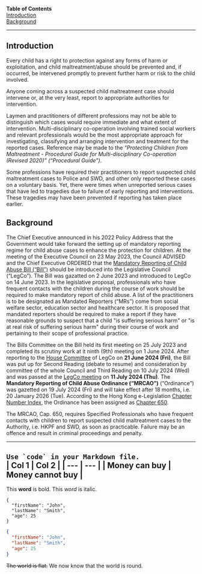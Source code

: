 **Table of Contents**  
[Introduction](#introduction)  
[Background](#background)  

---

## Introduction

Every child has a right to protection against any forms of harm or exploitation, and child maltreatment/abuse should be prevented and, if occurred, be intervened promptly to prevent further harm or risk to the child involved.

Anyone coming across a suspected child maltreatment case should intervene or, at the very least, report to appropriate authorities for intervention.

Laymen and practitioners of different professions may not be able to distinguish which cases would require immediate and what extent of intervention.  Multi-disciplinary co-operation involving trained social workers and relevant professionals would be the most appropriate approach for investigating, classifying and arranging intervention and treatment for the reported cases.  Reference may be made to the *“Protecting Children from Maltreatment - Procedural Guide for Multi-disciplinary Co-operation (Revised 2020)” (“Procedural Guide”)*.

Some professions have required their practitioners to report suspected child maltreatment cases to Police and SWD, and other only reported these cases on a voluntary basis.  Yet, there were times when unreported serious cases that have led to tragedies due to failure of early reporting and interventions.  These tragedies may have been prevented if reporting has taken place earlier.


## Background

The Chief Executive announced in his 2022 Policy Address that the Government would take forward the setting up of mandatory reporting regime for child abuse cases to enhance the protection for children.  At the meeting of the Executive Council on 23 May 2023, the
Council ADVISED and the Chief Executive ORDERED that the [Mandatory Reporting of Child Abuse Bill (“Bill”)](https://www.legco.gov.hk/en/legco-business/council/bills.html?bill_key=10001&session=2024) should be introduced into the Legislative Council (“LegCo”).  The Bill was gazatted on 2 June 2023 and introduced to LegCo on 14 June 2023.  In the legislative proposal, professionals who have frequent contacts with the children during the course of work should be required to make mandatory report of child abuse.  A list of the practitioners is to be designated as Mandated Reporters (“MRs”) come from social welfare sector, education sector and healthcare sector.  It is proposed that mandated reporters should be required to make a report if they have reasonable grounds to suspect that a child "is suffering serious harm" or "is at real risk of suffering serious harm" during their course of work and pertaining to their scope of professional practice. 

The Bills Committee on the Bill held its first meeting on 25 July 2023 and completed its scrutiny work at it ninth (9th) meeting on 1 June 2024.  After reporting to the [House Committee](https://www.legco.gov.hk/yr2024/english/hc/agenda/hc20240621.htm) of LegCo on **21 June 2024 (Fri)**, the Bill was put up for Second Reading (debate to resume) and consideration by committee of the whole Council and Third Reading on 10 July 2024 (Wed) and was passed at the [LegCo meeting](https://www.legco.gov.hk/en/legco-business/council/council-meetings.html#schedule&cm20240710) on **11 July 2024 (Thu)**.  The **Mandatory Reporting of Child Abuse Ordinance (“MRCAO”)** (“Ordinance”) was gazetted on 19 July 2024 (Fri) and will take effect after 18 months, i.e. 20 January 2026 (Tue).  According to the Hong Kong e-Legislation [Chapter Number Index](https://www.elegislation.gov.hk/index/chapternumber?TYPE=1&TYPE=2&TYPE=3&LANGUAGE=E), the Ordinance has been assigned as [Chapter 650](https://www.elegislation.gov.hk/hk/cap650).

The MRCAO, Cap. 650, requires Specified Professionals who have frequent contacts with children to report suspected child maltreatment cases to the Authority, i.e. HKPF and SWD, as soon as practicable.  Failure may be an offence and result in criminal proceedings and penalty.


<hr>

``Use `code` in your Markdown file.``  
| Col 1 | Col 2 |
| --- | --- |
| Money can buy | Money cannot buy |
---
This **word** is bold.  This <em>word</em> is italic.
```
{
  "firstName": "John",
  "lastName": "Smith",
  "age": 25
}
```

```json
{
  "firstName": "John",
  "lastName": "Smith",
  "age": 25
}
```

~~The world is flat.~~  We now know that the world is round.

